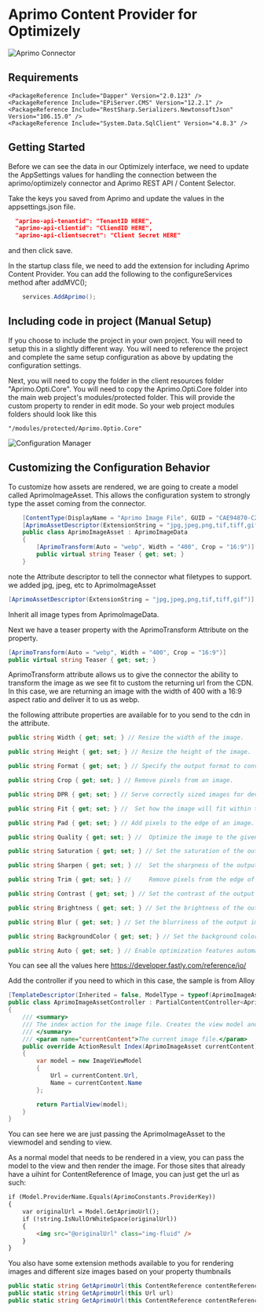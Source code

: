 # Aprimo Content Provider for Optimizely
![Aprimo Connector](https://github.com/JoshuaFolkerts/Aprimo.Opti/blob/8422d7970033375103604f304075f648d0997118/images/Screenshot.png)
## Requirements
```
<PackageReference Include="Dapper" Version="2.0.123" />
<PackageReference Include="EPiServer.CMS" Version="12.2.1" />
<PackageReference Include="RestSharp.Serializers.NewtonsoftJson" Version="106.15.0" />
<PackageReference Include="System.Data.SqlClient" Version="4.8.3" />
```

## Getting Started
Before we can see the data in our Optimizely interface, we need to update the AppSettings values for handling the connection between the aprimo/optimizely connector and Aprimo REST API / Content Selector.

Take the keys you saved from Aprimo and update the values in the appsettings.json file.
```json
  "aprimo-api-tenantid": "TenantID HERE",
  "aprimo-api-clientid": "CliendID HERE",
  "aprimo-api-clientsecret": "Client Secret HERE"
```
and then click save.

In the startup class file, we need to add the extension for including Aprimo Content Provider.
You can add the following to the configureServices method after addMVC();

```csharp
    services.AddAprimo();
```

## Including code in project (Manual Setup)
If you choose to include the project in your own project.  You will need to setup this in a slightly different way.  You will need to reference the project and complete the same setup configuration as above by updating the configuration settings.  

Next, you will need to copy the folder in the client resources folder "Aprimo.Opti.Core".  You will need to copy the Aprimo.Opti.Core folder into the main web project's modules/protected folder.  This will provide the custom property to render in edit mode.  So your web project modules folders should look like this
```
"/modules/protected/Aprimo.Optio.Core"
```
![Configuration Manager](https://github.com/JoshuaFolkerts/Aprimo.Opti/blob/master/readme-files/Aprimo.opti.png)

## Customizing the Configuration Behavior

To customize how assets are rendered, we are going to create a model called AprimoImageAsset.  This allows the configuration system to strongly type the asset coming from the connector.
```csharp
    [ContentType(DisplayName = "Aprimo Image File", GUID = "CAE94870-C2D3-4C08-A8A8-CE6FC7820510", Description = "Respresents aprimo image asset", Order = 1)]
    [AprimoAssetDescriptor(ExtensionString = "jpg,jpeg,png,tif,tiff,gif")]
    public class AprimoImageAsset : AprimoImageData
    {
        [AprimoTransform(Auto = "webp", Width = "400", Crop = "16:9")]
        public virtual string Teaser { get; set; }
    }
```
note the Attribute descriptor to tell the connector what filetypes to support.  we added jpg, jpeg, etc to AprimoImageAsset
```csharp
[AprimoAssetDescriptor(ExtensionString = "jpg,jpeg,png,tif,tiff,gif")]
```
Inherit all image types from AprimoImageData.  

Next we have a teaser property with the AprimoTransform Attribute on the property.
```csharp
[AprimoTransform(Auto = "webp", Width = "400", Crop = "16:9")]
public virtual string Teaser { get; set; }
```
AprimoTransform attribute allows us to give the connector the ability to transform the image as we see fit to custom the returning url from the CDN.  In this case, we are returning an image with the width of 400 with a 16:9 aspect ratio and deliver it to us as webp.

the following attribute properties are available for to you send to the cdn in the attribute.
```csharp
public string Width { get; set; } // Resize the width of the image.

public string Height { get; set; } // Resize the height of the image.

public string Format { get; set; } // Specify the output format to convert the image to.

public string Crop { get; set; } //	Remove pixels from an image.

public string DPR { get; set; } // Serve correctly sized images for devices that expose a device pixel ratio.

public string Fit { get; set; } // 	Set how the image will fit within the size bounds provided.

public string Pad { get; set; } // Add pixels to the edge of an image.

public string Quality { get; set; } // 	Optimize the image to the given compression level for lossy file formatted images.

public string Saturation { get; set; } // Set the saturation of the output image.

public string Sharpen { get; set; } // 	Set the sharpness of the output image.

public string Trim { get; set; } // 	Remove pixels from the edge of an image.

public string Contrast { get; set; } // Set the contrast of the output image.

public string Brightness { get; set; } // Set the brightness of the output image.

public string Blur { get; set; } //	Set the blurriness of the output image.

public string BackgroundColor { get; set; } // Set the background color of an image.

public string Auto { get; set; } // Enable optimization features automatically.
```

You can see all the values here 
https://developer.fastly.com/reference/io/

Add the controller if you need to which in this case, the sample is from Alloy
```csharp
[TemplateDescriptor(Inherited = false, ModelType = typeof(AprimoImageAsset), TemplateTypeCategory = EPiServer.Framework.Web.TemplateTypeCategories.MvcPartialController)]
public class AprimoImageAssetController : PartialContentController<AprimoImageAsset>
{
    /// <summary>
    /// The index action for the image file. Creates the view model and renders the view.
    /// </summary>
    /// <param name="currentContent">The current image file.</param>
    public override ActionResult Index(AprimoImageAsset currentContent)
    {
        var model = new ImageViewModel
        {
            Url = currentContent.Url,
            Name = currentContent.Name
        };

        return PartialView(model);
    }
}
```
You can see here we are just passing the AprimoImageAsset to the viewmodel and sending to view.

As a normal model that needs to be rendered in a view, you can pass the model to the view and then render the image.  For those sites that already have a uihint for ContentReference of Image, you can just get the url as such:
```html
if (Model.ProviderName.Equals(AprimoConstants.ProviderKey))
{
    var originalUrl = Model.GetAprimoUrl();
    if (!string.IsNullOrWhiteSpace(originalUrl))
    {
        <img src="@originalUrl" class="img-fluid" />
    }
}
```
You also have some extension methods available to you for rendering images and different size images based on your property thumbnails
```csharp
public static string GetAprimoUrl(this ContentReference contentReference)  // will return normal image if you are using both optimizely and aprimo image types
public static string GetAprimoUrl(this Url url)
public static string GetAprimoUrl(this ContentReference contentReference, string propertyName) // for thumbnails or different values
```
